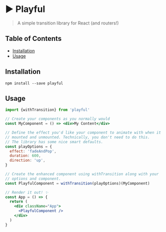 # ▶️ Playful

> A simple transition library for React (and routers!)

## Table of Contents

<!-- START doctoc generated TOC please keep comment here to allow auto update -->
<!-- DON'T EDIT THIS SECTION, INSTEAD RE-RUN doctoc TO UPDATE -->

- [Installation](#installation)
- [Usage](#usage)

<!-- END doctoc generated TOC please keep comment here to allow auto update -->

## Installation

```
npm install --save playful
```

## Usage

```jsx
import {withTransition} from 'playful'

// Create your components as you normally would
const MyComponent = () => <div>My Content</div>

// Define the effect you'd like your component to animate with when it is
// mounted and unmounted. Technically, you don't need to do this.
// The library has some nice smart defaults.
const playOptions = {
  effect: 'fadeAndPop',
  duration: 600,
  direction: 'up',
}

// Create the enhanced component using withTransition along with your
// options and component.
const PlayfulComponent = withTransition(playOptions)(MyComponent)

// Render it out! ✨
const App = () => {
  return (
    <div className="App">
      <PlayfulComponent />
    </div>
  )
}
```
